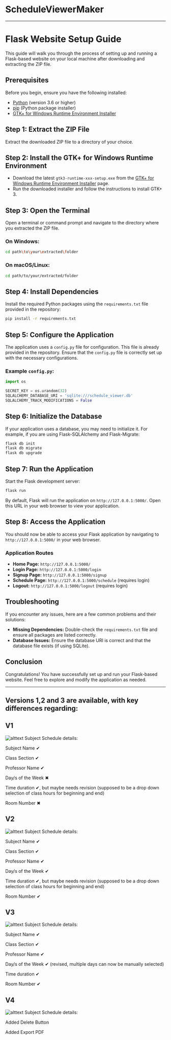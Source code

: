 # ScheduleViewerMaker

---

# Flask Website Setup Guide

This guide will walk you through the process of setting up and running a Flask-based website on your local machine after downloading and extracting the ZIP file.

## Prerequisites

Before you begin, ensure you have the following installed:

- [Python](https://www.python.org/downloads/) (version 3.6 or higher)
- [pip](https://pip.pypa.io/en/stable/installing/) (Python package installer)
- [GTK+ for Windows Runtime Environment Installer](https://github.com/tschoonj/GTK-for-Windows-Runtime-Environment-Installer/releases)

## Step 1: Extract the ZIP File

Extract the downloaded ZIP file to a directory of your choice.

## Step 2: Install the GTK+ for Windows Runtime Environment

- Download the latest `gtk3-runtime-xxx-setup.exe` from the [GTK+ for Windows Runtime Environment Installer](https://github.com/tschoonj/GTK-for-Windows-Runtime-Environment-Installer/releases) page.
- Run the downloaded installer and follow the instructions to install GTK+ 3.

## Step 3: Open the Terminal

Open a terminal or command prompt and navigate to the directory where you extracted the ZIP file.

### On Windows:

```bash
cd path\to\your\extracted\folder
```

### On macOS/Linux:

```bash
cd path/to/your/extracted/folder
```

## Step 4: Install Dependencies

Install the required Python packages using the `requirements.txt` file provided in the repository:

```bash
pip install -r requirements.txt
```

## Step 5: Configure the Application

The application uses a `config.py` file for configuration. This file is already provided in the repository. Ensure that the `config.py` file is correctly set up with the necessary configurations.

### Example `config.py`:

```python
import os

SECRET_KEY = os.urandom(32)
SQLALCHEMY_DATABASE_URI = 'sqlite:///schedule_viewer.db'
SQLALCHEMY_TRACK_MODIFICATIONS = False
```

## Step 6: Initialize the Database

If your application uses a database, you may need to initialize it. For example, if you are using Flask-SQLAlchemy and Flask-Migrate:

```bash
flask db init
flask db migrate
flask db upgrade
```

## Step 7: Run the Application

Start the Flask development server:

```bash
flask run
```

By default, Flask will run the application on `http://127.0.0.1:5000/`. Open this URL in your web browser to view your application.

## Step 8: Access the Application

You should now be able to access your Flask application by navigating to `http://127.0.0.1:5000/` in your web browser.

### Application Routes

- **Home Page:** `http://127.0.0.1:5000/`
- **Login Page:** `http://127.0.0.1:5000/login`
- **Signup Page:** `http://127.0.0.1:5000/signup`
- **Schedule Page:** `http://127.0.0.1:5000/schedule` (requires login)
- **Logout:** `http://127.0.0.1:5000/logout` (requires login)

## Troubleshooting

If you encounter any issues, here are a few common problems and their solutions:

- **Missing Dependencies:** Double-check the `requirements.txt` file and ensure all packages are listed correctly.
- **Database Issues:** Ensure the database URI is correct and that the database file exists (if using SQLite).

## Conclusion

Congratulations! You have successfully set up and run your Flask-based website. Feel free to explore and modify the application as needed.

---

## Versions 1,2 and 3 are available, with key differences regarding:

## V1 
![alttext](https://github.com/Rein-C/ScheduleViewerMaker/blob/main/Schedule%20Maker%20V1.png)
Subject Schedule details:

Subject Name ✔

Class Section ✔

Professor Name ✔

Day/s of the Week ✖

Time duration ✔, but maybe needs revision (supposed to be a drop down selection of class hours for beginning and end)

Room Number ✖

## V2
![alttext](https://github.com/Rein-C/ScheduleViewerMaker/blob/main/Schedule%20Maker%20V2.png)
Subject Schedule details:

Subject Name ✔

Class Section ✔

Professor Name ✔

Day/s of the Week ✔

Time duration ✔, but maybe needs revision (supposed to be a drop down selection of class hours for beginning and end)

Room Number ✔

## V3
![alttext](https://github.com/Rein-C/ScheduleViewerMaker/blob/main/Schedule%20Maker%20V3.png)
Subject Schedule details:

Subject Name ✔

Class Section ✔

Professor Name ✔

Day/s of the Week ✔ (revised, multiple days can now be manually selected)

Time duration ✔

Room Number ✔

## V4
![alttext](https://github.com/Rein-C/ScheduleViewerMaker/blob/main/Schedule%20Maker%20V4.png)
Subject Schedule details:

Added Delete Button

Added Export PDF

